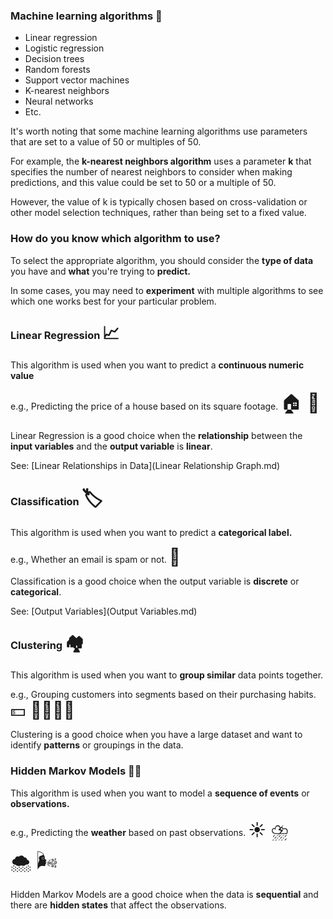 ### Machine learning algorithms 🤖

* Linear regression
* Logistic regression
* Decision trees
* Random forests
* Support vector machines
* K-nearest neighbors
* Neural networks
* Etc.

It's worth noting that some machine learning algorithms use parameters that are set to a value of 50 or multiples of 50.

For example, the **k-nearest neighbors algorithm** uses a parameter **k** that specifies the number of nearest neighbors to consider when making predictions, and this value could be set to 50 or a multiple of 50.

However, the value of k is typically chosen based on cross-validation or other model selection techniques, rather than being set to a fixed value.

### How do you know which algorithm to use?

To select the appropriate algorithm, you should consider the **type of data** you have and **what** you're trying to **predict.**

In some cases, you may need to **experiment** with multiple algorithms to see which one works best for your particular problem.

### Linear Regression <span style="font-size: 27px;">📈</span>

This algorithm is used when you want to predict a **continuous numeric value**

e.g., Predicting the price of a house based on its square footage. <span style="font-size: 30px;">🏠 🔮</span>

Linear Regression is a good choice when the **relationship** between the **input variables** and the **output variable** is **linear**.

See: [Linear Relationships in Data](Linear Relationship Graph.md)

### Classification <span style="font-size: 30px;">🏷️</span>

This algorithm is used when you want to predict a **categorical label.**

e.g., Whether an email is spam or not. <span style="font-size: 27px;">📧</span>

Classification is a good choice when the output variable is **discrete** or **categorical**.

See: [Output Variables](Output Variables.md)

### Clustering <span style="font-size: 27px;">🏘️</span>

This algorithm is used when you want to **group similar** data points together.

e.g., Grouping customers into segments based on their purchasing habits. <span style="font-size: 27px;">💵 👨‍👩‍👧‍👦</span>

Clustering is a good choice when you have a large dataset and want to identify **patterns** or groupings in the data.

### Hidden Markov Models 😶‍🌫️

This algorithm is used when you want to model a **sequence of events** or **observations.**

e.g., Predicting the **weather** based on past observations. <span style="font-size: 27px;">☀️ ⛈️ 🌨️</span>&nbsp;&nbsp;<span style="font-size: 32px;">🌬️</span>

Hidden Markov Models are a good choice when the data is **sequential** and there are **hidden states** that affect the observations.

<br>
